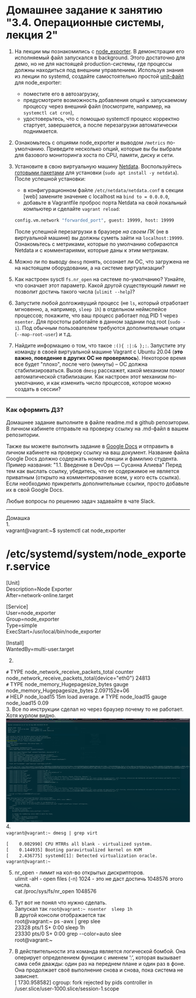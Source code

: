 # Домашнее задание к занятию "3.4. Операционные системы, лекция 2"

1. На лекции мы познакомились с [node_exporter](https://github.com/prometheus/node_exporter/releases). В демонстрации его исполняемый файл запускался в background. Этого достаточно для демо, но не для настоящей production-системы, где процессы должны находиться под внешним управлением. Используя знания из лекции по systemd, создайте самостоятельно простой [unit-файл](https://www.freedesktop.org/software/systemd/man/systemd.service.html) для node_exporter:

    * поместите его в автозагрузку,
    * предусмотрите возможность добавления опций к запускаемому процессу через внешний файл (посмотрите, например, на `systemctl cat cron`),
    * удостоверьтесь, что с помощью systemctl процесс корректно стартует, завершается, а после перезагрузки автоматически поднимается.

1. Ознакомьтесь с опциями node_exporter и выводом `/metrics` по-умолчанию. Приведите несколько опций, которые вы бы выбрали для базового мониторинга хоста по CPU, памяти, диску и сети.
1. Установите в свою виртуальную машину [Netdata](https://github.com/netdata/netdata). Воспользуйтесь [готовыми пакетами](https://packagecloud.io/netdata/netdata/install) для установки (`sudo apt install -y netdata`). После успешной установки:
    * в конфигурационном файле `/etc/netdata/netdata.conf` в секции [web] замените значение с localhost на `bind to = 0.0.0.0`,
    * добавьте в Vagrantfile проброс порта Netdata на свой локальный компьютер и сделайте `vagrant reload`:

    ```bash
    config.vm.network "forwarded_port", guest: 19999, host: 19999
    ```

    После успешной перезагрузки в браузере *на своем ПК* (не в виртуальной машине) вы должны суметь зайти на `localhost:19999`. Ознакомьтесь с метриками, которые по умолчанию собираются Netdata и с комментариями, которые даны к этим метрикам.

1. Можно ли по выводу `dmesg` понять, осознает ли ОС, что загружена не на настоящем оборудовании, а на системе виртуализации?
1. Как настроен sysctl `fs.nr_open` на системе по-умолчанию? Узнайте, что означает этот параметр. Какой другой существующий лимит не позволит достичь такого числа (`ulimit --help`)?
1. Запустите любой долгоживущий процесс (не `ls`, который отработает мгновенно, а, например, `sleep 1h`) в отдельном неймспейсе процессов; покажите, что ваш процесс работает под PID 1 через `nsenter`. Для простоты работайте в данном задании под root (`sudo -i`). Под обычным пользователем требуются дополнительные опции (`--map-root-user`) и т.д.
1. Найдите информацию о том, что такое `:(){ :|:& };:`. Запустите эту команду в своей виртуальной машине Vagrant с Ubuntu 20.04 (**это важно, поведение в других ОС не проверялось**). Некоторое время все будет "плохо", после чего (минуты) – ОС должна стабилизироваться. Вызов `dmesg` расскажет, какой механизм помог автоматической стабилизации. Как настроен этот механизм по-умолчанию, и как изменить число процессов, которое можно создать в сессии?


 ---

### Как оформить ДЗ?

Домашнее задание выполните в файле readme.md в github репозитории. В личном кабинете отправьте на проверку ссылку на .md-файл в вашем репозитории.

Также вы можете выполнить задание в [Google Docs](https://docs.google.com/document/u/0/?tgif=d) и отправить в личном кабинете на проверку ссылку на ваш документ.
Название файла Google Docs должно содержать номер лекции и фамилию студента. Пример названия: "1.1. Введение в DevOps — Сусанна Алиева"
Перед тем как выслать ссылку, убедитесь, что ее содержимое не является приватным (открыто на комментирование всем, у кого есть ссылка).
Если необходимо прикрепить дополнительные ссылки, просто добавьте их в свой Google Docs.

Любые вопросы по решению задач задавайте в чате Slack.

---
Домашка  
1.  
vagrant@vagrant:~$ systemctl cat node_exporter  
# /etc/systemd/system/node_exporter.service  
[Unit]  
Description=Node Exporter  
After=network-online.target  

[Service]  
User=node_exporter  
Group=node_exporter  
Type=simple  
ExecStart=/usr/local/bin/node_exporter  

[Install]  
WantedBy=multi-user.target  

2.  
`#` TYPE node_network_receive_packets_total counter  
node_network_receive_packets_total{device="eth0"} 24813  
`#` TYPE node_memory_Hugepagesize_bytes gauge  
node_memory_Hugepagesize_bytes 2.097152e+06  
`#` HELP node_load15 15m load average.
`#` TYPE node_load15 gauge
node_load15 0.09  
3.  Все по инструкции сделал но через браузер почему то не работает.
Хотя курлом видно.  ![photo](1.png)
4.  
`vagrant@vagrant:~ dmesg | grep virt  `
```
[    0.002990] CPU MTRRs all blank - virtualized system.  
[    0.144935] Booting paravirtualized kernel on KVM  
[    2.436775] systemd[1]: Detected virtualization oracle.  
vagrant@vagrant:~  
```
5.  nr_open - лимит на кол-во открытых дискрипторов.  
ulimit -aH - open files (-n) 1024  - это не даст достичь 1048576 этого числа.  
cat  /proc/sys/fs/nr_open
1048576  

6.  Тут вот не понял что нужно сделать.  
Запускал так `root@vagrant:~ nsenter  sleep 1h`  
В другой консоли отображается так  
root@vagrant:~ ps -awx | grep slee  
  23328 pts/1    S+     0:00 sleep 1h  
  23330 pts/0    S+     0:00 grep --color=auto slee  
root@vagrant:~  
7.  В действительности эта команда является логической бомбой. Она оперирует   определением функции с именем ‘:‘, которая вызывает сама себя дважды: один раз на   переднем плане и один раз в фоне. Она продолжает своё выполнение снова и снова, пока   система не зависнет.  
  [ 1730.958582] cgroup: fork rejected by pids controller in /user.slice/user-1000.slice/session-1.scope  
